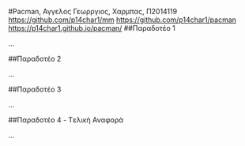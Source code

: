 #Pacman, Αγγελος Γεωρργιος, Χαρμπας, Π2014119
https://github.com/p14char1/mm
https://github.com/p14char1/pacman
https://p14char1.github.io/pacman/
##Παραδοτέο 1

...

##Παραδοτέο 2

...

##Παραδοτέο 3

...

##Παραδοτέο 4 - Tελική Αναφορά

...
